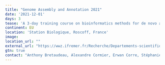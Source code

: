 ```yaml
---
title: "Genome Assembly and Annotation 2021"
date: '2021-12-01'
days: 3
tease: 'A 3-day training course on bioinformatics methods for de novo assembly and structural and functional annotation of genomes using short (Illumina) and long reads (PacBio / Oxford Nanopore) sequencing technologies (will be run in french).'
continent: EU
location: 'Station Biologique, Roscoff, France'
image:
location_url: ""
external_url: "https://wwz.ifremer.fr/Recherche/Departements-scientifiques/Departement-Infrastructures-de-Recherche-et-Systemes-d-Information/Bioinformatique/Animations-scientifiques/Formation-Assemblage-et-Annotation-de-genome-2021"
gtn: true
contact: "Anthony Bretaudeau, Alexandre Cormier, Erwan Corre, Stéphanie Robin"
---
```

